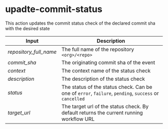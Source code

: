 # upadte-commit-status

This action updates the commit status check of the declared commit sha with the desired state

| Input                  | Description                                                                                           |
| ---------------------- | ----------------------------------------------------------------------------------------------------- |
| *repository_full_name* | The full name of the repository `<org>/<repo>`                                                        |
| *commit_sha*           | The originating commit sha of the event                                                               |
| *context*              | The context name of the status check                                                                  |
| *description*          | The description of the status check                                                                   |
| *status*               | The status of the status check. Can be one of `error`, `failure`, `pending`, `success` or `cancelled` |
| *target_url*           | The target url of the status check. By default returns the current running workflow URL               |




